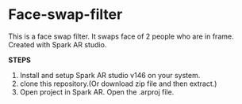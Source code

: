 # Face-swap-filter
This is a face swap filter. It swaps face of 2 people who are in frame. Created with Spark AR studio.

**STEPS**
1. Install and setup Spark AR studio v146 on your system.
2. clone this repository.(Or download zip file and then extract.)
3. Open project in Spark AR. Open the .arproj file.
